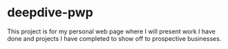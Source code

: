 # deepdive-pwp
This project is for my personal web page where I will present work I have done and projects I have completed to show off to prospective businesses.